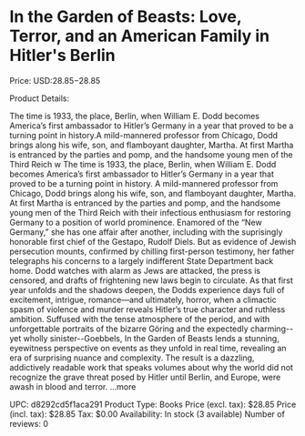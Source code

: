 # In the Garden of Beasts: Love, Terror, and an American Family in Hitler's Berlin

Price: USD:$28.85-$28.85

Product Details:

The time is 1933, the place, Berlin, when William E. Dodd becomes America’s first ambassador to Hitler’s Germany in a year that proved to be a turning point in history.A mild-mannered professor from Chicago, Dodd brings along his wife, son, and flamboyant daughter, Martha. At first Martha is entranced by the parties and pomp, and the handsome young men of the Third Reich w The time is 1933, the place, Berlin, when William E. Dodd becomes America’s first ambassador to Hitler’s Germany in a year that proved to be a turning point in history. A mild-mannered professor from Chicago, Dodd brings along his wife, son, and flamboyant daughter, Martha. At first Martha is entranced by the parties and pomp, and the handsome young men of the Third Reich with their infectious enthusiasm for restoring Germany to a position of world prominence. Enamored of the “New Germany,” she has one affair after another, including with the suprisingly honorable first chief of the Gestapo, Rudolf Diels. But as evidence of Jewish persecution mounts, confirmed by chilling first-person testimony, her father telegraphs his concerns to a largely indifferent State Department back home. Dodd watches with alarm as Jews are attacked, the press is censored, and drafts of frightening new laws begin to circulate. As that first year unfolds and the shadows deepen, the Dodds experience days full of excitement, intrigue, romance—and ultimately, horror, when a climactic spasm of violence and murder reveals Hitler’s true character and ruthless ambition. Suffused with the tense atmosphere of the period, and with unforgettable portraits of the bizarre Göring and the expectedly charming--yet wholly sinister--Goebbels, In the Garden of Beasts lends a stunning, eyewitness perspective on events as they unfold in real time, revealing an era of surprising nuance and complexity. The result is a dazzling, addictively readable work that speaks volumes about why the world did not recognize the grave threat posed by Hitler until Berlin, and Europe, were awash in blood and terror. ...more

UPC: d8292cd5f1aca291
Product Type: Books
Price (excl. tax): $28.85
Price (incl. tax): $28.85
Tax: $0.00
Availability: In stock (3 available)
Number of reviews: 0